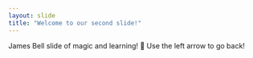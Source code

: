 ```yaml
---
layout: slide
title: "Welcome to our second slide!"
---
```

James Bell slide of magic and learning! :tada:
Use the left arrow to go back!
